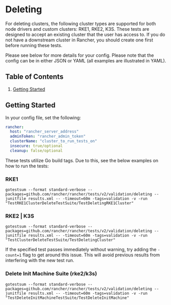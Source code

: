 # Deleting

For deleting clusters, the following cluster types are supported for both node drivers and custom clusters: RKE1, RKE2, K3S. These tests are designed to accept an existing cluster that the user has access to. If you do not have a downstream cluster in Rancher, you should create one first before running these tests.

Please see below for more details for your config. Please note that the config can be in either JSON or YAML (all examples are illustrated in YAML).

## Table of Contents
1. [Getting Started](#Getting-Started)

## Getting Started
In your config file, set the following:
```yaml
rancher:
  host: "rancher_server_address"
  adminToken: "rancher_admin_token"
  clusterName: "cluster_to_run_tests_on"
  insecure: true/optional
  cleanup: false/optional
```

These tests utilize Go build tags. Due to this, see the below examples on how to run the tests:

### RKE1
`gotestsum --format standard-verbose --packages=github.com/rancher/rancher/tests/v2/validation/deleting --junitfile results.xml -- -timeout=60m -tags=validation -v -run "TestRKE1ClusterDeleteTestSuite/TestDeletingRKE1Cluster"`

### RKE2 | K3S
`gotestsum --format standard-verbose --packages=github.com/rancher/rancher/tests/v2/validation/deleting --junitfile results.xml -- -timeout=60m -tags=validation -v -run "TestClusterDeleteTestSuite/TestDeletingCluster"`

If the specified test passes immediately without warning, try adding the `-count=1` flag to get around this issue. This will avoid previous results from interfering with the new test run.

### Delete Init Machine Suite (rke2/k3s)
`gotestsum --format standard-verbose --packages=github.com/rancher/rancher/tests/v2/validation/deleting --junitfile results.xml -- -timeout=60m -tags=validation -v -run "TestDeleteInitMachineTestSuite/TestDeleteInitMachine"`